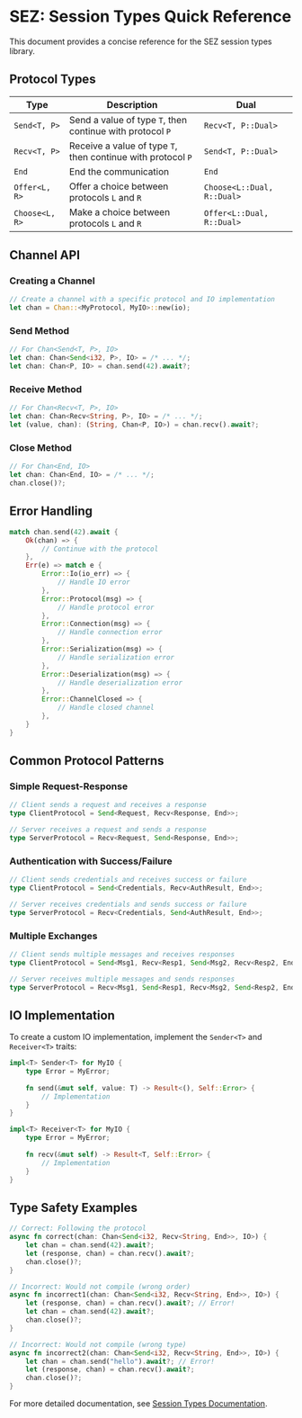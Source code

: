 # SEZ: Session Types Quick Reference

This document provides a concise reference for the SEZ session types library.

## Protocol Types

| Type | Description | Dual |
|------|-------------|------|
| `Send<T, P>` | Send a value of type `T`, then continue with protocol `P` | `Recv<T, P::Dual>` |
| `Recv<T, P>` | Receive a value of type `T`, then continue with protocol `P` | `Send<T, P::Dual>` |
| `End` | End the communication | `End` |
| `Offer<L, R>` | Offer a choice between protocols `L` and `R` | `Choose<L::Dual, R::Dual>` |
| `Choose<L, R>` | Make a choice between protocols `L` and `R` | `Offer<L::Dual, R::Dual>` |

## Channel API

### Creating a Channel

```rust
// Create a channel with a specific protocol and IO implementation
let chan = Chan::<MyProtocol, MyIO>::new(io);
```

### Send Method

```rust
// For Chan<Send<T, P>, IO>
let chan: Chan<Send<i32, P>, IO> = /* ... */;
let chan: Chan<P, IO> = chan.send(42).await?;
```

### Receive Method

```rust
// For Chan<Recv<T, P>, IO>
let chan: Chan<Recv<String, P>, IO> = /* ... */;
let (value, chan): (String, Chan<P, IO>) = chan.recv().await?;
```

### Close Method

```rust
// For Chan<End, IO>
let chan: Chan<End, IO> = /* ... */;
chan.close()?;
```

## Error Handling

```rust
match chan.send(42).await {
    Ok(chan) => {
        // Continue with the protocol
    },
    Err(e) => match e {
        Error::Io(io_err) => {
            // Handle IO error
        },
        Error::Protocol(msg) => {
            // Handle protocol error
        },
        Error::Connection(msg) => {
            // Handle connection error
        },
        Error::Serialization(msg) => {
            // Handle serialization error
        },
        Error::Deserialization(msg) => {
            // Handle deserialization error
        },
        Error::ChannelClosed => {
            // Handle closed channel
        },
    }
}
```

## Common Protocol Patterns

### Simple Request-Response

```rust
// Client sends a request and receives a response
type ClientProtocol = Send<Request, Recv<Response, End>>;

// Server receives a request and sends a response
type ServerProtocol = Recv<Request, Send<Response, End>>;
```

### Authentication with Success/Failure

```rust
// Client sends credentials and receives success or failure
type ClientProtocol = Send<Credentials, Recv<AuthResult, End>>;

// Server receives credentials and sends success or failure
type ServerProtocol = Recv<Credentials, Send<AuthResult, End>>;
```

### Multiple Exchanges

```rust
// Client sends multiple messages and receives responses
type ClientProtocol = Send<Msg1, Recv<Resp1, Send<Msg2, Recv<Resp2, End>>>>;

// Server receives multiple messages and sends responses
type ServerProtocol = Recv<Msg1, Send<Resp1, Recv<Msg2, Send<Resp2, End>>>>;
```

## IO Implementation

To create a custom IO implementation, implement the `Sender<T>` and `Receiver<T>` traits:

```rust
impl<T> Sender<T> for MyIO {
    type Error = MyError;
    
    fn send(&mut self, value: T) -> Result<(), Self::Error> {
        // Implementation
    }
}

impl<T> Receiver<T> for MyIO {
    type Error = MyError;
    
    fn recv(&mut self) -> Result<T, Self::Error> {
        // Implementation
    }
}
```

## Type Safety Examples

```rust
// Correct: Following the protocol
async fn correct(chan: Chan<Send<i32, Recv<String, End>>, IO>) {
    let chan = chan.send(42).await?;
    let (response, chan) = chan.recv().await?;
    chan.close()?;
}

// Incorrect: Would not compile (wrong order)
async fn incorrect1(chan: Chan<Send<i32, Recv<String, End>>, IO>) {
    let (response, chan) = chan.recv().await?; // Error!
    let chan = chan.send(42).await?;
    chan.close()?;
}

// Incorrect: Would not compile (wrong type)
async fn incorrect2(chan: Chan<Send<i32, Recv<String, End>>, IO>) {
    let chan = chan.send("hello").await?; // Error!
    let (response, chan) = chan.recv().await?;
    chan.close()?;
}
```

For more detailed documentation, see [Session Types Documentation](session-types-documentation.md).